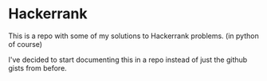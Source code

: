 # Hackerrank

This is a repo with some of my solutions to Hackerrank problems. (in python of course)

I've decided to start documenting this in a repo instead of just the github gists from before. 
